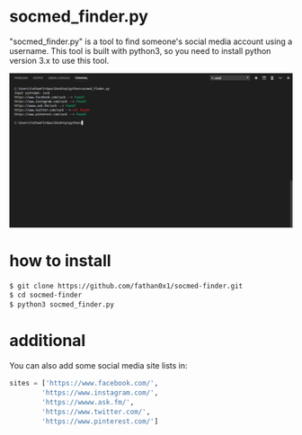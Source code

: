 # socmed_finder.py
"socmed_finder.py" is a tool to find someone's social media account using a username. This tool is built with python3, so you need to install python version 3.x to use this tool.

![alt text](https://raw.githubusercontent.com/fathan0x1/socmed-finder/master/screenshot.png "screenshot!")

# how to install
```sh
$ git clone https://github.com/fathan0x1/socmed-finder.git
$ cd socmed-finder
$ python3 socmed_finder.py
```
# additional
You can also add some social media site lists in:
```python
sites = ['https://www.facebook.com/',
        'https://www.instagram.com/',
        'https://wwww.ask.fm/',
        'https://www.twitter.com/',
        'https://www.pinterest.com/']
```
